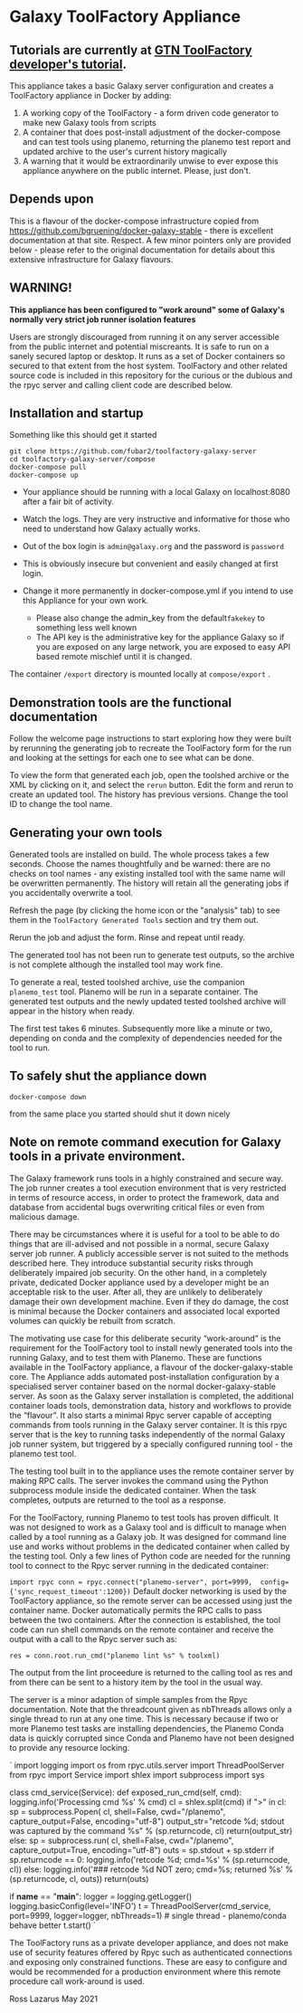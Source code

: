 # Galaxy ToolFactory Appliance

## Tutorials are currently at [GTN ToolFactory developer's tutorial](https://training.galaxy.lazarus.name/training-material/topics/dev/tutorials/tool-generators/tutorial.html).

This appliance takes a basic Galaxy server configuration and creates a ToolFactory appliance in Docker by adding:

1.    A working copy of the ToolFactory - a form driven code generator to make new Galaxy tools from scripts
2.    A container that does post-install adjustment of the docker-compose and can test tools using planemo, returning the planemo test
report and updated archive to the user's current history magically
3.    A warning that it would be extraordinarily unwise to ever expose this appliance anywhere on the public internet. Please, just don't.

## Depends upon

This is a flavour of the docker-compose infrastructure copied from https://github.com/bgruening/docker-galaxy-stable - there is excellent documentation at
that site. Respect. A few minor pointers only are provided below - please refer to the original documentation for details about this extensive infrastructure for Galaxy flavours.


## WARNING!

**This appliance has been configured to "work around" some of Galaxy's normally very strict job runner isolation features**

Users are strongly discouraged from running it on any server accessible from the public internet and potential miscreants.
It is safe to run on a sanely secured laptop or desktop. It runs as a set of Docker containers so secured to that extent from the
host system. ToolFactory and other related source code is included in this repository for the curious or the dubious and the rpyc
server and calling client code are described below.

## Installation and startup

Something like this should get it started

```
git clone https://github.com/fubar2/toolfactory-galaxy-server
cd toolfactory-galaxy-server/compose
docker-compose pull
docker-compose up
```

 - Your appliance should be running with a local Galaxy on localhost:8080 after a fair bit of activity.
 - Watch the logs. They are very instructive and informative for those who need to understand how Galaxy actually works.

- Out of the box login is `admin@galaxy.org` and the password is `password`
- This is obviously insecure but convenient and easily changed at first login.
- Change it more permanently in docker-compose.yml if you intend to use this Appliance for your own work.
  - Please also change the admin_key from the default`fakekey` to something less well known
  - The API key is the administrative key for the appliance Galaxy so if you are exposed on any large network, you are
exposed to easy API based remote mischief until it is changed.

The container `/export` directory is mounted locally at `compose/export` .

## Demonstration tools are the functional documentation

Follow the welcome page instructions to start exploring how they were built by rerunning the generating job to recreate the ToolFactory form
for the run and looking at the settings for each one to see what can be done.

To view the form that generated each job, open the toolshed archive or the XML by clicking on it, and select the `rerun` button.
Edit the form and rerun to create an updated tool. The history has previous versions.
Change the tool ID to change the tool name.

## Generating your own tools

Generated tools are installed on build. The whole process takes a few seconds.
Choose the names thoughtfully and be warned: there are no checks on tool names - any existing installed tool with the same name will be overwritten permanently. The history
will retain all the generating jobs if you accidentally overwrite a tool.

Refresh the page (by clicking the home icon or the "analysis" tab) to see them in the `ToolFactory Generated Tools` section and try them out.

Rerun the job and adjust the form. Rinse and repeat until ready.

The generated tool has not been run to generate test outputs, so the archive is not complete although the installed tool may work fine.

To generate a real, tested toolshed archive, use the companion `planemo_test` tool. Planemo will be run in a separate
container. The generated test outputs and the newly updated tested toolshed archive will appear in the history when ready.

The first test takes 6 minutes. Subsequently more like a minute or two, depending on conda and the complexity of dependencies needed
for the tool to run.


## To safely shut the appliance down

`docker-compose down`

from the same place you started should shut it down nicely


## Note on remote command execution for Galaxy tools in a private environment.

The Galaxy framework runs tools in a highly constrained and secure way. The job runner creates a tool execution environment that is very restricted in terms of resource access, in order to protect the framework, data and database from accidental bugs overwriting critical files or even from malicious damage.

There may be circumstances where it is useful for a tool to be able to do things that are ill-advised and not possible in a normal, secure Galaxy server job runner. A publicly accessible server is not suited to the methods described here. They introduce substantial security risks through deliberately impaired job security. On the other hand, in a completely private, dedicated Docker appliance used by a developer might be an acceptable risk to the user. After all, they are unlikely to deliberately damage their own development machine. Even if they do damage, the cost is minimal because the Docker containers and associated local exported volumes can quickly be rebuilt from scratch.

The motivating use case for this deliberate security “work-around” is the requirement for the ToolFactory tool to install newly generated tools into the running Galaxy, and to test them with Planemo. These are functions available in the ToolFactory appliance, a flavour of the docker-galaxy-stable core. The Appliance adds automated post-installation configuration by a specialised server container based on the normal docker-galaxy-stable server. As soon as the Galaxy server installation is completed, the additional container loads tools, demonstration data, history and workflows to provide the “flavour”. It also starts a minimal Rpyc server capable of accepting commands from tools running in the Galaxy server container. It is this rpyc server that is the key to running tasks independently of the normal Galaxy job runner system, but triggered by a specially configured running tool - the planemo test tool.

The testing tool built in to the appliance uses the remote container server by making RPC calls. The server invokes the command using the Python subprocess module inside the dedicated container. When the task completes, outputs are returned to the tool as a response.

For the ToolFactory, running Planemo to test tools has proven difficult. It was not designed to work as a Galaxy tool and is difficult to manage when called by a tool running as a Galaxy job. It was designed for command line use and works without problems in the dedicated container when called by the testing tool. Only a few lines of Python code are needed for the running tool to connect to the Rpyc server running in the dedicated container:

`
import rpyc
conn = rpyc.connect("planemo-server", port=9999,  config={'sync_request_timeout':1200})
`
Default docker networking is used by the ToolFactory appliance, so the remote server can be accessed using just the container name. Docker automatically permits the RPC calls to pass between the two containers. After the connection is established, the tool code can run shell commands on the remote container and receive the output with a call to the Rpyc server such as:

`res = conn.root.run_cmd("planemo lint %s" % toolxml)`

The output from the lint proceedure is returned to the calling tool as res and from there can be sent to a history item by the tool in the usual way.

The server is a minor adaption of simple samples from the Rpyc documentation. Note that the threadcount given as nbThreads allows only a single thread to run at any one time. This is
necessary because if two or more Planemo test tasks are installing dependencies, the Planemo Conda data is quickly corrupted since Conda and Planemo have not been designed to
provide any resource locking.

`
import logging
import os
from rpyc.utils.server import ThreadPoolServer
from rpyc import Service
import shlex
import subprocess
import sys

class cmd_service(Service):
    def exposed_run_cmd(self, cmd):
        logging.info('Processing cmd %s' % cmd)
        cl = shlex.split(cmd)
        if ">" in cl:
            sp = subprocess.Popen(
               cl, shell=False, cwd="/planemo", capture_output=False, encoding="utf-8")
            output_str="retcode %d; stdout was captured by the command %s"  % (sp.returncode, cl)
            return(output_str)
        else:
            sp = subprocess.run(
               cl, shell=False, cwd="/planemo", capture_output=True, encoding="utf-8")
            outs = sp.stdout + sp.stderr
            if sp.returncode == 0:
                logging.info('retcode %d; cmd=%s' % (sp.returncode, cl))
            else:
                logging.info('### retcode %d NOT zero; cmd=%s; returned %s' % (sp.returncode, cl, outs))
            return(outs)


if __name__ == "__main__":
    logger = logging.getLogger()
    logging.basicConfig(level='INFO')
    t = ThreadPoolServer(cmd_service, port=9999, logger=logger, nbThreads=1)
    # single thread - planemo/conda behave better
    t.start()
`



The ToolFactory runs as a private developer appliance, and does not make use of security features offered by Rpyc such as authenticated connections
and exposing only constrained functions. These are easy to configure and would be recommended for a production environment where this remote
procedure call work-around is used.


Ross Lazarus May 2021
